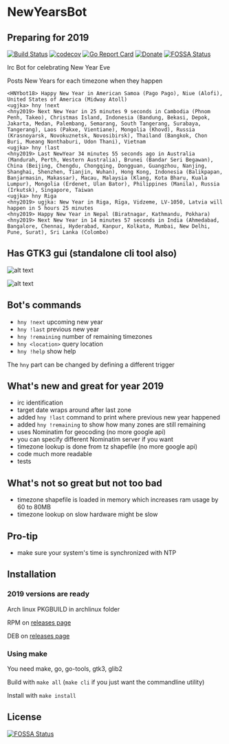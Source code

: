 # NewYearsBot

## Preparing for 2019

[![Build Status](https://travis-ci.org/ugjka/newyearsbot.svg?branch=master)](https://travis-ci.org/ugjka/newyearsbot)
[![codecov](https://codecov.io/gh/ugjka/newyearsbot/branch/master/graph/badge.svg)](https://codecov.io/gh/ugjka/newyearsbot)
[![Go Report Card](https://goreportcard.com/badge/github.com/ugjka/newyearsbot/nyb)](https://goreportcard.com/report/github.com/ugjka/newyearsbot/nyb)
[![Donate](https://dl.ugjka.net/Donate-PayPal-green.svg)](https://www.paypal.me/ugjka)
[![FOSSA Status](https://app.fossa.io/api/projects/git%2Bgithub.com%2Fugjka%2Fnewyearsbot.svg?type=shield)](https://app.fossa.io/projects/git%2Bgithub.com%2Fugjka%2Fnewyearsbot?ref=badge_shield)

Irc Bot for celebrating New Year Eve

Posts New Years for each timezone when they happen

```text
<HNYbot18> Happy New Year in American Samoa (Pago Pago), Niue (Alofi), United States of America (Midway Atoll)
<ugjka> hny !next
<hny2019> Next New Year in 25 minutes 9 seconds in Cambodia (Phnom Penh, Takeo), Christmas Island, Indonesia (Bandung, Bekasi, Depok, Jakarta, Medan, Palembang, Semarang, South Tangerang, Surabaya, Tangerang), Laos (Pakxe, Vientiane), Mongolia (Khovd), Russia (Krasnoyarsk, Novokuznetsk, Novosibirsk), Thailand (Bangkok, Chon Buri, Mueang Nonthaburi, Udon Thani), Vietnam
<ugjka> hny !last
<hny2019> Last NewYear 34 minutes 55 seconds ago in Australia (Mandurah, Perth, Western Australia), Brunei (Bandar Seri Begawan), China (Beijing, Chengdu, Chongqing, Dongguan, Guangzhou, Nanjing, Shanghai, Shenzhen, Tianjin, Wuhan), Hong Kong, Indonesia (Balikpapan, Banjarmasin, Makassar), Macau, Malaysia (Klang, Kota Bharu, Kuala Lumpur), Mongolia (Erdenet, Ulan Bator), Philippines (Manila), Russia (Irkutsk), Singapore, Taiwan
<ugjka> hny Riga
<hny2019> ugjka: New Year in Riga, Rīga, Vidzeme, LV-1050, Latvia will happen in 5 hours 25 minutes
<hny2019> Happy New Year in Nepal (Biratnagar, Kathmandu, Pokhara)
<hny2019> Next New Year in 14 minutes 57 seconds in India (Ahmedabad, Bangalore, Chennai, Hyderabad, Kanpur, Kolkata, Mumbai, New Delhi, Pune, Surat), Sri Lanka (Colombo)
```

## Has GTK3 gui (standalone cli tool also)

![alt text](https://i.imgur.com/wcFYRO8.png "Main window")

![alt text](https://i.imgur.com/ze0V82J.png "Bot status")

## Bot's commands

* `hny !next` upcoming new year
* `hny !last` previous new year
* `hny !remaining` number of remaining timezones
* `hny <location>` query location
* `hny !help` show help

The `hny` part can be changed by defining a different trigger

## What's new and great for year 2019

* irc identification
* target date wraps around after last zone
* added `hny !last` command to print where previous new year happened
* added `hny !remaining` to show how many zones are still remaining
* uses Nominatim for geocoding (no more google api)
* you can specify different Nominatim server if you want
* timezone lookup is done from tz shapefile (no more google api)
* code much more readable
* tests

## What's not so great but not too bad

* timezone shapefile is loaded in memory which increases ram usage by 60 to 80MB
* timezone lookup on slow hardware might be slow

## Pro-tip

* make sure your system's time is synchronized with NTP

## Installation

### 2019 versions are ready

Arch linux PKGBUILD in archlinux folder

RPM on [releases page](https://github.com/ugjka/newyearsbot/releases)

DEB on [releases page](https://github.com/ugjka/newyearsbot/releases)

### Using make

You need make, go, go-tools, gtk3, glib2

Build with `make all` (`make cli` if you just want the commandline utility)

Install with `make install`


## License
[![FOSSA Status](https://app.fossa.io/api/projects/git%2Bgithub.com%2Fugjka%2Fnewyearsbot.svg?type=large)](https://app.fossa.io/projects/git%2Bgithub.com%2Fugjka%2Fnewyearsbot?ref=badge_large)

